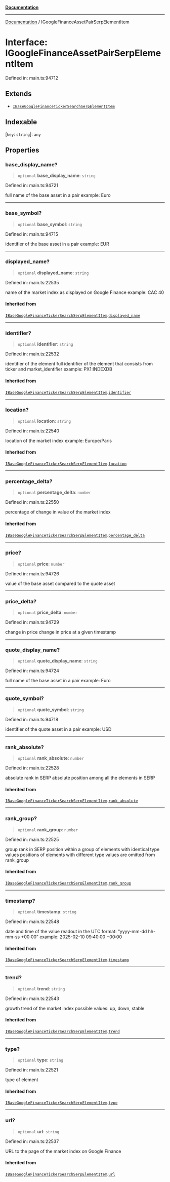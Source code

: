 [**Documentation**](../README.md)

***

[Documentation](../README.md) / IGoogleFinanceAssetPairSerpElementItem

# Interface: IGoogleFinanceAssetPairSerpElementItem

Defined in: main.ts:94712

## Extends

- [`IBaseGoogleFinanceTickerSearchSerpElementItem`](IBaseGoogleFinanceTickerSearchSerpElementItem.md)

## Indexable

\[`key`: `string`\]: `any`

## Properties

### base\_display\_name?

> `optional` **base\_display\_name**: `string`

Defined in: main.ts:94721

full name of the base asset in a pair
example: Euro

***

### base\_symbol?

> `optional` **base\_symbol**: `string`

Defined in: main.ts:94715

identifier of the base asset in a pair
example: EUR

***

### displayed\_name?

> `optional` **displayed\_name**: `string`

Defined in: main.ts:22535

name of the market index as displayed on Google Finance
example: CAC 40

#### Inherited from

[`IBaseGoogleFinanceTickerSearchSerpElementItem`](IBaseGoogleFinanceTickerSearchSerpElementItem.md).[`displayed_name`](IBaseGoogleFinanceTickerSearchSerpElementItem.md#displayed_name)

***

### identifier?

> `optional` **identifier**: `string`

Defined in: main.ts:22532

identifier of the element
full identifier of the element that consists from ticker and market_identifier
example: PX1:INDEXDB

#### Inherited from

[`IBaseGoogleFinanceTickerSearchSerpElementItem`](IBaseGoogleFinanceTickerSearchSerpElementItem.md).[`identifier`](IBaseGoogleFinanceTickerSearchSerpElementItem.md#identifier)

***

### location?

> `optional` **location**: `string`

Defined in: main.ts:22540

location of the market index
example: Europe/Paris

#### Inherited from

[`IBaseGoogleFinanceTickerSearchSerpElementItem`](IBaseGoogleFinanceTickerSearchSerpElementItem.md).[`location`](IBaseGoogleFinanceTickerSearchSerpElementItem.md#location)

***

### percentage\_delta?

> `optional` **percentage\_delta**: `number`

Defined in: main.ts:22550

percentage of change in value of the market index

#### Inherited from

[`IBaseGoogleFinanceTickerSearchSerpElementItem`](IBaseGoogleFinanceTickerSearchSerpElementItem.md).[`percentage_delta`](IBaseGoogleFinanceTickerSearchSerpElementItem.md#percentage_delta)

***

### price?

> `optional` **price**: `number`

Defined in: main.ts:94726

value of the base asset compared to the quote asset

***

### price\_delta?

> `optional` **price\_delta**: `number`

Defined in: main.ts:94729

change in price
change in price at a given timestamp

***

### quote\_display\_name?

> `optional` **quote\_display\_name**: `string`

Defined in: main.ts:94724

full name of the base asset in a pair
example: Euro

***

### quote\_symbol?

> `optional` **quote\_symbol**: `string`

Defined in: main.ts:94718

identifier of the quote asset in a pair
example: USD

***

### rank\_absolute?

> `optional` **rank\_absolute**: `number`

Defined in: main.ts:22528

absolute rank in SERP
absolute position among all the elements in SERP

#### Inherited from

[`IBaseGoogleFinanceTickerSearchSerpElementItem`](IBaseGoogleFinanceTickerSearchSerpElementItem.md).[`rank_absolute`](IBaseGoogleFinanceTickerSearchSerpElementItem.md#rank_absolute)

***

### rank\_group?

> `optional` **rank\_group**: `number`

Defined in: main.ts:22525

group rank in SERP
position within a group of elements with identical type values
positions of elements with different type values are omitted from rank_group

#### Inherited from

[`IBaseGoogleFinanceTickerSearchSerpElementItem`](IBaseGoogleFinanceTickerSearchSerpElementItem.md).[`rank_group`](IBaseGoogleFinanceTickerSearchSerpElementItem.md#rank_group)

***

### timestamp?

> `optional` **timestamp**: `string`

Defined in: main.ts:22548

date and time of the value readout
in the UTC format: “yyyy-mm-dd hh-mm-ss +00:00”
example:
2025-02-10 09:40:00 +00:00

#### Inherited from

[`IBaseGoogleFinanceTickerSearchSerpElementItem`](IBaseGoogleFinanceTickerSearchSerpElementItem.md).[`timestamp`](IBaseGoogleFinanceTickerSearchSerpElementItem.md#timestamp)

***

### trend?

> `optional` **trend**: `string`

Defined in: main.ts:22543

growth trend of the market index
possible values: up, down, stable

#### Inherited from

[`IBaseGoogleFinanceTickerSearchSerpElementItem`](IBaseGoogleFinanceTickerSearchSerpElementItem.md).[`trend`](IBaseGoogleFinanceTickerSearchSerpElementItem.md#trend)

***

### type?

> `optional` **type**: `string`

Defined in: main.ts:22521

type of element

#### Inherited from

[`IBaseGoogleFinanceTickerSearchSerpElementItem`](IBaseGoogleFinanceTickerSearchSerpElementItem.md).[`type`](IBaseGoogleFinanceTickerSearchSerpElementItem.md#type)

***

### url?

> `optional` **url**: `string`

Defined in: main.ts:22537

URL to the page of the market index on Google Finance

#### Inherited from

[`IBaseGoogleFinanceTickerSearchSerpElementItem`](IBaseGoogleFinanceTickerSearchSerpElementItem.md).[`url`](IBaseGoogleFinanceTickerSearchSerpElementItem.md#url)

